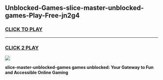 
## Unblocked-Games-slice-master-unblocked-games-Play-Free-jn2g4
<h3>
<a href="https://premium76.site?title=slice-master-unblocked-games&ref=23A">CLICK TO PLAY</a></h3>
<hr>

<h3>
<a href="https://premium76.site?title=slice-master-unblocked-games&ref=23A">CLICK 2 PLAY</a>
  
</h3>

<a href="https://premium76.site?title=slice-master-unblocked-games&ref=23A"><img src="https://clearcache.store/games.png"></a>


**slice-master-unblocked-games games unblocked: Your Gateway to Fun and Accessible Online Gaming**
